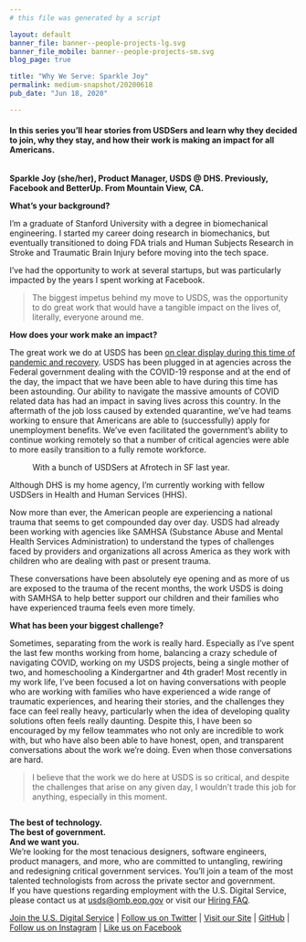 ```yaml
---
# this file was generated by a script

layout: default
banner_file: banner--people-projects-lg.svg
banner_file_mobile: banner--people-projects-sm.svg
blog_page: true

title: "Why We Serve: Sparkle Joy"
permalink: medium-snapshot/20200618
pub_date: "Jun 18, 2020"

---
```

<h4>In this series you’ll hear stories from USDSers and learn why they decided to join, why they stay, and how their work is making an impact for all Americans.</h4><figure><img alt="" src="https://cdn-images-1.medium.com/max/1024/1*ABxryDiwmP3FDSzJq71Gbw.jpeg" /></figure><p><strong>Sparkle Joy (she/her), Product Manager, USDS @ DHS. Previously, Facebook and BetterUp. From Mountain View, CA.</strong></p><p><strong>What’s your background?</strong></p><p>I’m a graduate of Stanford University with a degree in biomechanical engineering. I started my career doing research in biomechanics, but eventually transitioned to doing FDA trials and Human Subjects Research in Stroke and Traumatic Brain Injury before moving into the tech space.</p><p>I’ve had the opportunity to work at several startups, but was particularly impacted by the years I spent working at Facebook.</p><blockquote>The biggest impetus behind my move to USDS, was the opportunity to do great work that would have a tangible impact on the lives of, literally, everyone around me.</blockquote><p><strong>How does your work make an impact?</strong></p><p>The great work we do at USDS has been <a href="https://www.cbsnews.com/news/coronavirus-us-digital-service-technology-government/">on clear display during this time of pandemic and recovery</a>. USDS has been plugged in at agencies across the Federal government dealing with the COVID-19 response and at the end of the day, the impact that we have been able to have during this time has been astounding. Our ability to navigate the massive amounts of COVID related data has had an impact in saving lives across this country. In the aftermath of the job loss caused by extended quarantine, we’ve had teams working to ensure that Americans are able to (successfully) apply for unemployment benefits. We’ve even facilitated the government’s ability to continue working remotely so that a number of critical agencies were able to more easily transition to a fully remote workforce.</p><figure><img alt="" src="https://cdn-images-1.medium.com/max/960/1*gmv6MXJT-YPc1aOhLYSpeg.jpeg" /><figcaption>With a bunch of USDSers at Afrotech in SF last year.</figcaption></figure><p>Although DHS is my home agency, I’m currently working with fellow USDSers in Health and Human Services (HHS).</p><p>Now more than ever, the American people are experiencing a national trauma that seems to get compounded day over day. USDS had already been working with agencies like SAMHSA (Substance Abuse and Mental Health Services Administration) to understand the types of challenges faced by providers and organizations all across America as they work with children who are dealing with past or present trauma.</p><p>These conversations have been absolutely eye opening and as more of us are exposed to the trauma of the recent months, the work USDS is doing with SAMHSA to help better support our children and their families who have experienced trauma feels even more timely.</p><p><strong>What has been your biggest challenge?</strong></p><p>Sometimes, separating from the work is really hard. Especially as I’ve spent the last few months working from home, balancing a crazy schedule of navigating COVID, working on my USDS projects, being a single mother of two, and homeschooling a Kindergartner and 4th grader! Most recently in my work life, I’ve been focused a lot on having conversations with people who are working with families who have experienced a wide range of traumatic experiences, and hearing their stories, and the challenges they face can feel really heavy, particularly when the idea of developing quality solutions often feels really daunting. Despite this, I have been so encouraged by my fellow teammates who not only are incredible to work with, but who have also been able to have honest, open, and transparent conversations about the work we’re doing. Even when those conversations are hard.</p><blockquote>I believe that the work we do here at USDS is so critical, and despite the challenges that arise on any given day, I wouldn’t trade this job for anything, especially in this moment.</blockquote><figure><img alt="" src="https://cdn-images-1.medium.com/max/304/0*4q8UIuzrrKfKHiWR.jpeg" /></figure><p><strong>The best of technology.<br>The best of government.<br>And we want you.</strong><br>We’re looking for the most tenacious designers, software engineers, product managers, and more, who are committed to untangling, rewiring and redesigning critical government services. You’ll join a team of the most talented technologists from across the private sector and government.<br>If you have questions regarding employment with the U.S. Digital Service, please contact us at <a href="mailto:usds@omb.eop.gov">usds@omb.eop.gov</a> or visit our <a href="https://www.usds.gov/faq">Hiring FAQ</a>.</p><p><a href="https://usds.gov/apply">Join the U.S. Digital Service</a> | <a href="https://twitter.com/usds">Follow us on Twitter</a> | <a href="https://usds.gov/">Visit our Site</a> | <a href="https://github.com/usds">GitHub</a> | <a href="https://www.instagram.com/usdigitalservice/">Follow us on Instagram</a> | <a href="https://www.facebook.com/unitedstatesdigitalservice/">Like us on Facebook</a></p><figure><img alt="" src="https://cdn-images-1.medium.com/max/1024/0*CILkfI3fyQLyPddE.jpeg" /></figure><img src="https://medium.com/_/stat?event=post.clientViewed&referrerSource=full_rss&postId=530ed0e8eeb8" width="1" height="1">